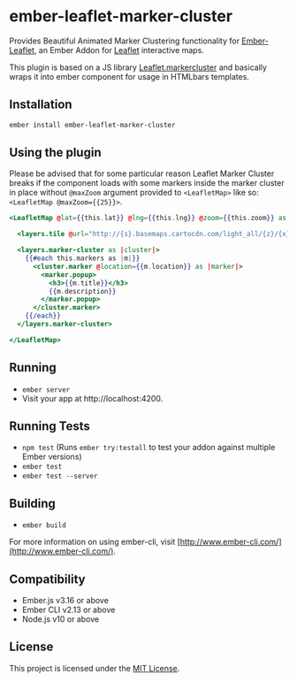 # ember-leaflet-marker-cluster

Provides Beautiful Animated Marker Clustering functionality for [Ember-Leaflet](https://miguelcobain.github.io/ember-leaflet/), an Ember Addon for [Leaflet](http://leafletjs.com) interactive maps.

This plugin is based on a JS library [Leaflet.markercluster](https://github.com/Leaflet/Leaflet.markercluster) and basically wraps it into ember component for usage in HTMLbars templates.

## Installation

```bash
ember install ember-leaflet-marker-cluster
```

## Using the plugin

Please be advised that for some particular reason Leaflet Marker Cluster breaks if the component loads with some markers inside the marker cluster in place without `@maxZoom` argument provided to `<LeafletMap>` like so: `<LeafletMap @maxZoom={{25}}>`.

```hbs
<LeafletMap @lat={{this.lat}} @lng={{this.lng}} @zoom={{this.zoom}} as |layers|>

  <layers.tile @url="http://{s}.basemaps.cartocdn.com/light_all/{z}/{x}/{y}.png"/>

  <layers.marker-cluster as |cluster|>
    {{#each this.markers as |m|}}
      <cluster.marker @location={{m.location}} as |marker|>
        <marker.popup>
          <h3>{{m.title}}</h3>
          {{m.description}}
        </marker.popup>
      </cluster.marker>
    {{/each}}
  </layers.marker-cluster>

</LeafletMap>
```

## Running

* `ember server`
* Visit your app at http://localhost:4200.

## Running Tests

* `npm test` (Runs `ember try:testall` to test your addon against multiple Ember versions)
* `ember test`
* `ember test --server`

## Building

* `ember build`

For more information on using ember-cli, visit [http://www.ember-cli.com/](http://www.ember-cli.com/).

Compatibility
------------------------------------------------------------------------------

* Ember.js v3.16 or above
* Ember CLI v2.13 or above
* Node.js v10 or above

License
------------------------------------------------------------------------------

This project is licensed under the [MIT License](LICENSE.md).
